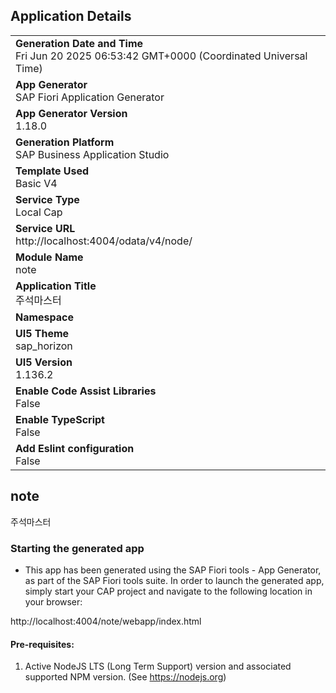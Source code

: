 ## Application Details
|               |
| ------------- |
|**Generation Date and Time**<br>Fri Jun 20 2025 06:53:42 GMT+0000 (Coordinated Universal Time)|
|**App Generator**<br>SAP Fiori Application Generator|
|**App Generator Version**<br>1.18.0|
|**Generation Platform**<br>SAP Business Application Studio|
|**Template Used**<br>Basic V4|
|**Service Type**<br>Local Cap|
|**Service URL**<br>http://localhost:4004/odata/v4/node/|
|**Module Name**<br>note|
|**Application Title**<br>주석마스터|
|**Namespace**<br>|
|**UI5 Theme**<br>sap_horizon|
|**UI5 Version**<br>1.136.2|
|**Enable Code Assist Libraries**<br>False|
|**Enable TypeScript**<br>False|
|**Add Eslint configuration**<br>False|

## note

주석마스터

### Starting the generated app

-   This app has been generated using the SAP Fiori tools - App Generator, as part of the SAP Fiori tools suite.  In order to launch the generated app, simply start your CAP project and navigate to the following location in your browser:

http://localhost:4004/note/webapp/index.html

#### Pre-requisites:

1. Active NodeJS LTS (Long Term Support) version and associated supported NPM version.  (See https://nodejs.org)


